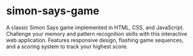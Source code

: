 # simon-says-game
A classic Simon Says game implemented in HTML, CSS, and JavaScript. Challenge your memory and pattern recognition skills with this interactive web application. Features responsive design, flashing game sequences, and a scoring system to track your highest score.
